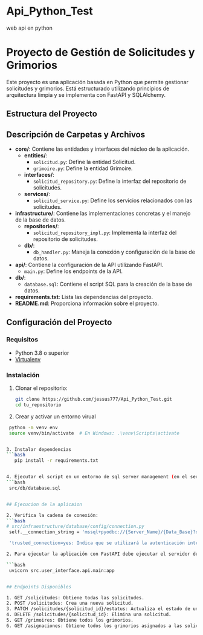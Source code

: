 # Api_Python_Test
web api en python

# Proyecto de Gestión de Solicitudes y Grimorios

Este proyecto es una aplicación basada en Python que permite gestionar solicitudes y grimorios. Está estructurado utilizando principios de arquitectura limpia y se implementa con FastAPI y SQLAlchemy.

## Estructura del Proyecto


## Descripción de Carpetas y Archivos

- **core/**: Contiene las entidades y interfaces del núcleo de la aplicación.
  - **entities/**:
    - `solicitud.py`: Define la entidad Solicitud.
    - `grimoire.py`: Define la entidad Grimoire.
  - **interfaces/**:
    - `solicitud_repository.py`: Define la interfaz del repositorio de solicitudes.
  - **services/**:
    - `solicitud_service.py`: Define los servicios relacionados con las solicitudes.
- **infrastructure/**: Contiene las implementaciones concretas y el manejo de la base de datos.
  - **repositories/**:
    - `solicitud_repository_impl.py`: Implementa la interfaz del repositorio de solicitudes.
  - **db/**:
    - `db_handler.py`: Maneja la conexión y configuración de la base de datos.
- **api/**: Contiene la configuración de la API utilizando FastAPI.
  - `main.py`: Define los endpoints de la API.
- **db/**:
  - `database.sql`: Contiene el script SQL para la creación de la base de datos.
- **requirements.txt**: Lista las dependencias del proyecto.
- **README.md**: Proporciona información sobre el proyecto.

## Configuración del Proyecto

### Requisitos

- Python 3.8 o superior
- [Virtualenv](https://virtualenv.pypa.io/en/latest/)

### Instalación

1. Clonar el repositorio:

   ```bash
   git clone https://github.com/jessus777/Api_Python_Test.git
   cd tu_repositorio

2.  Crear y activar un entorno virual
   ```bash
    python -m venv env
    source venv/bin/activate  # En Windows: .\venv\Scripts\activate


3. Instalar dependencias
   ```bash
      pip install -r requirements.txt


4. Ejecutar el script en un entorno de sql server management (en el servidor de preferencia el servidor local, con autentificacion de windows)
   ```bash
    src/db/database.sql


## Ejecucion de la aplicaion

2. Verifica la cadena de conexión:
   ```bash
   # src/infraestructure/database/config/connection.py
    self.__connection_string = 'mssql+pyodbc://{Server_Name}/{Data_Base}?driver=ODBC+Driver+17+for+SQL+Server&trusted_connection=yes'

    'trusted_connection=yes: Indica que se utilizará la autenticación integrada de Windows (trusted_connection). Esto significa que se usarán las credenciales de Windows actuales para autenticarse en SQL Server. No se especifica un usuario ni contraseña explícitamente en la cadena de conexión, confiando en la autenticación de Windows.'

2. Para ejecutar la aplicación con FastAPI debe ejecutar el servidor de la siguiente manera:

  ```bash
    uvicorn src.user_interface.api.main:app


## Endpoints Disponibles

1. GET /solicitudes: Obtiene todas las solicitudes.
2. POST /solicitudes: Crea una nueva solicitud.
3. PATCH /solicitudes/{solicitud_id}/estatus: Actualiza el estado de una solicitud.
4. DELETE /solicitudes/{solicitud_id}: Elimina una solicitud.
5. GET /grimoires: Obtiene todos los grimorios.
6. GET /asignaciones: Obtiene todos los grimorios asignados a las solicitudes.

